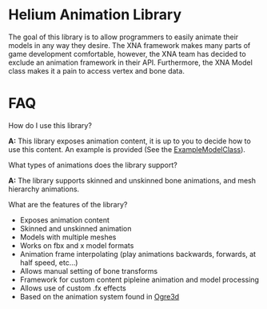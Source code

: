 Helium Animation Library
========================
The goal of this library is to allow programmers to easily animate their models in any way they desire. The XNA framework makes many parts of game development comfortable, however, the XNA team has decided to exclude an animation framework in their API. Furthermore, the XNA Model class makes it a pain to access vertex and bone data. 

FAQ
===

How do I use this library?

**A:** This library exposes animation content, it is up to you to decide how to use this content. An example is provided (See the [ExampleModelClass](https://github.com/zfedoran/Helium-Animation-Library/blob/master/helium/helium/examplemodel.cs)).

	
What types of animations does the library support?

**A:** The library supports skinned and unskinned bone animations, and mesh hierarchy animations.
 
 
What are the features of the library?


* Exposes animation content
* Skinned and unskinned animation
* Models with multiple meshes
* Works on fbx and x model formats
* Animation frame interpolating (play animations backwards, forwards, at half speed, etc...) 
* Allows manual setting of bone transforms
* Framework for custom content pipleine animation and model processing
* Allows use of custom .fx effects
* Based on the animation system found in [Ogre3d](http://www.ogre3d.org/)
